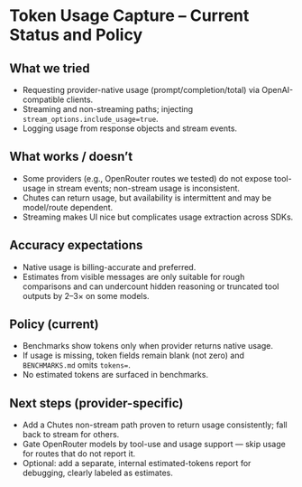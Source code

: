 # Token Usage Capture – Current Status and Policy

## What we tried
- Requesting provider-native usage (prompt/completion/total) via OpenAI-compatible clients.
- Streaming and non-streaming paths; injecting `stream_options.include_usage=true`.
- Logging usage from response objects and stream events.

## What works / doesn’t
- Some providers (e.g., OpenRouter routes we tested) do not expose tool-usage in stream events; non-stream usage is inconsistent.
- Chutes can return usage, but availability is intermittent and may be model/route dependent.
- Streaming makes UI nice but complicates usage extraction across SDKs.

## Accuracy expectations
- Native usage is billing-accurate and preferred.
- Estimates from visible messages are only suitable for rough comparisons and can undercount hidden reasoning or truncated tool outputs by 2–3× on some models.

## Policy (current)
- Benchmarks show tokens only when provider returns native usage.
- If usage is missing, token fields remain blank (not zero) and `BENCHMARKS.md` omits `tokens=`.
- No estimated tokens are surfaced in benchmarks.

## Next steps (provider-specific)
- Add a Chutes non-stream path proven to return usage consistently; fall back to stream for others.
- Gate OpenRouter models by tool-use and usage support — skip usage for routes that do not report it.
- Optional: add a separate, internal estimated-tokens report for debugging, clearly labeled as estimates.
